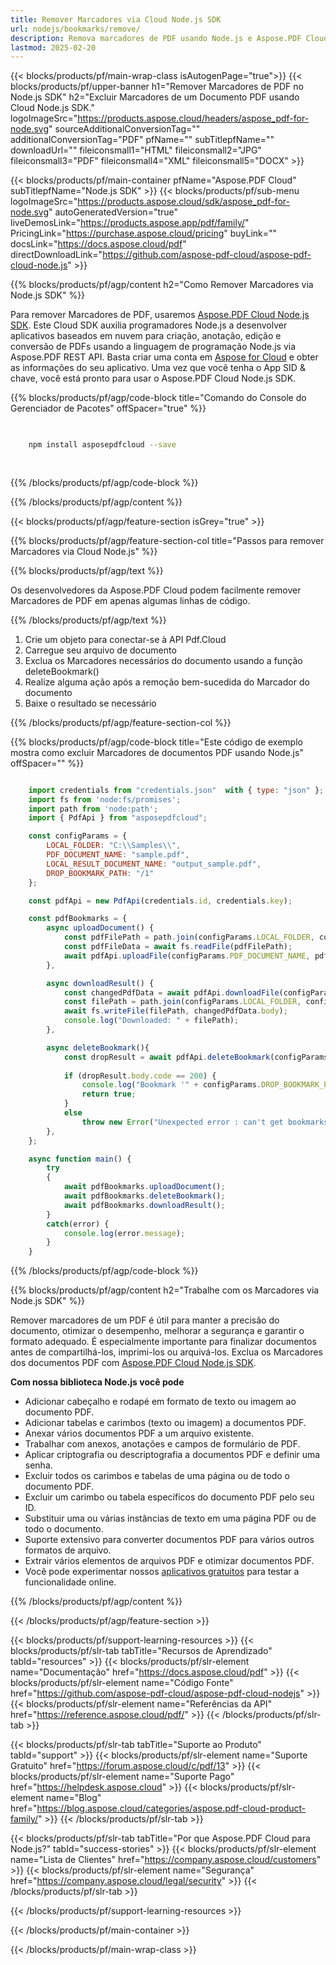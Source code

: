 ```yaml
---
title: Remover Marcadores via Cloud Node.js SDK
url: nodejs/bookmarks/remove/
description: Remova marcadores de PDF usando Node.js e Aspose.PDF Cloud SDK. Simplifique a estrutura do documento.
lastmod: 2025-02-20
---
```


{{< blocks/products/pf/main-wrap-class isAutogenPage="true">}}
{{< blocks/products/pf/upper-banner h1="Remover Marcadores de PDF no Node.js SDK" h2="Excluir Marcadores de um Documento PDF usando Cloud Node.js SDK." logoImageSrc="https://products.aspose.cloud/headers/aspose_pdf-for-node.svg" sourceAdditionalConversionTag="" additionalConversionTag="PDF" pfName="" subTitlepfName="" downloadUrl="" fileiconsmall1="HTML" fileiconsmall2="JPG" fileiconsmall3="PDF" fileiconsmall4="XML" fileiconsmall5="DOCX" >}}

{{< blocks/products/pf/main-container pfName="Aspose.PDF Cloud" subTitlepfName="Node.js SDK" >}}
{{< blocks/products/pf/sub-menu logoImageSrc="https://products.aspose.cloud/sdk/aspose_pdf-for-node.svg"
autoGeneratedVersion="true"
liveDemosLink="https://products.aspose.app/pdf/family/" PricingLink="https://purchase.aspose.cloud/pricing" buyLink="" docsLink="https://docs.aspose.cloud/pdf"  directDownloadLink="https://github.com/aspose-pdf-cloud/aspose-pdf-cloud-node.js" >}}

{{% blocks/products/pf/agp/content h2="Como Remover Marcadores via Node.js SDK" %}}

Para remover Marcadores de PDF, usaremos
[Aspose.PDF Cloud Node.js SDK](https://products.aspose.cloud/pdf/nodejs/). Este Cloud SDK auxilia programadores Node.js a desenvolver aplicativos baseados em nuvem para criação, anotação, edição e conversão de PDFs usando a linguagem de programação Node.js via Aspose.PDF REST API. Basta criar uma conta em [Aspose for Cloud](https://dashboard.aspose.cloud/#/apps) e obter as informações do seu aplicativo. Uma vez que você tenha o App SID & chave, você está pronto para usar o Aspose.PDF Cloud Node.js SDK.

{{% blocks/products/pf/agp/code-block title="Comando do Console do Gerenciador de Pacotes" offSpacer="true" %}}

```bash

     
    npm install asposepdfcloud --save
     
     

```

{{% /blocks/products/pf/agp/code-block %}}

{{% /blocks/products/pf/agp/content %}}

{{< blocks/products/pf/agp/feature-section isGrey="true" >}}

{{% blocks/products/pf/agp/feature-section-col title="Passos para remover Marcadores via Cloud Node.js" %}}

{{% blocks/products/pf/agp/text %}}

Os desenvolvedores da Aspose.PDF Cloud podem facilmente remover Marcadores de PDF em apenas algumas linhas de código.

{{% /blocks/products/pf/agp/text %}}

1. Crie um objeto para conectar-se à API Pdf.Cloud
1. Carregue seu arquivo de documento
1. Exclua os Marcadores necessários do documento usando a função deleteBookmark()
1. Realize alguma ação após a remoção bem-sucedida do Marcador do documento
1. Baixe o resultado se necessário

{{% /blocks/products/pf/agp/feature-section-col %}}


{{% blocks/products/pf/agp/code-block title="Este código de exemplo mostra como excluir Marcadores de documentos PDF usando Node.js" offSpacer="" %}}

```js

    import credentials from "credentials.json"  with { type: "json" };    // json-file in this format: { "id": "*****", "key": "*******" }
    import fs from 'node:fs/promises';
    import path from 'node:path';
    import { PdfApi } from "asposepdfcloud";

    const configParams = {
        LOCAL_FOLDER: "C:\\Samples\\",
        PDF_DOCUMENT_NAME: "sample.pdf",
        LOCAL_RESULT_DOCUMENT_NAME: "output_sample.pdf",    
        DROP_BOOKMARK_PATH: "/1"
    };

    const pdfApi = new PdfApi(credentials.id, credentials.key);

    const pdfBookmarks = {
        async uploadDocument() {
            const pdfFilePath = path.join(configParams.LOCAL_FOLDER, configParams.PDF_DOCUMENT_NAME);
            const pdfFileData = await fs.readFile(pdfFilePath);
            await pdfApi.uploadFile(configParams.PDF_DOCUMENT_NAME, pdfFileData);
        },

        async downloadResult() {
            const changedPdfData = await pdfApi.downloadFile(configParams.PDF_DOCUMENT_NAME);
            const filePath = path.join(configParams.LOCAL_FOLDER, configParams.LOCAL_RESULT_DOCUMENT_NAME);
            await fs.writeFile(filePath, changedPdfData.body);
            console.log("Downloaded: " + filePath);
        },

        async deleteBookmark(){
            const dropResult = await pdfApi.deleteBookmark(configParams.PDF_DOCUMENT_NAME, configParams.DROP_BOOKMARK_PATH);
            
            if (dropResult.body.code == 200) {
                console.log("Bookmark '" + configParams.DROP_BOOKMARK_PATH + "' successfully deleted!");
                return true;
            }
            else
                throw new Error("Unexpected error : can't get bookmarks list!!!");
        },
    };

    async function main() {
        try
        {
            await pdfBookmarks.uploadDocument();
            await pdfBookmarks.deleteBookmark();
            await pdfBookmarks.downloadResult();
        }
        catch(error) {
            console.log(error.message);
        }
    }
```

{{% /blocks/products/pf/agp/code-block %}}

{{% blocks/products/pf/agp/content h2="Trabalhe com os Marcadores via Node.js SDK" %}}

Remover marcadores de um PDF é útil para manter a precisão do documento, otimizar o desempenho, melhorar a segurança e garantir o formato adequado. É especialmente importante para finalizar documentos antes de compartilhá-los, imprimi-los ou arquivá-los.
Exclua os Marcadores dos documentos PDF com [Aspose.PDF Cloud Node.js SDK](https://products.aspose.cloud/pdf/nodejs/).

**Com nossa biblioteca Node.js você pode**

+ Adicionar cabeçalho e rodapé em formato de texto ou imagem ao documento PDF.
+ Adicionar tabelas e carimbos (texto ou imagem) a documentos PDF.
+ Anexar vários documentos PDF a um arquivo existente.
+ Trabalhar com anexos, anotações e campos de formulário de PDF.
+ Aplicar criptografia ou descriptografia a documentos PDF e definir uma senha.
+ Excluir todos os carimbos e tabelas de uma página ou de todo o documento PDF.
+ Excluir um carimbo ou tabela específicos do documento PDF pelo seu ID.
+ Substituir uma ou várias instâncias de texto em uma página PDF ou de todo o documento.
+ Suporte extensivo para converter documentos PDF para vários outros formatos de arquivo.
+ Extrair vários elementos de arquivos PDF e otimizar documentos PDF.
+ Você pode experimentar nossos [aplicativos gratuitos](https://products.aspose.app/pdf/family/) para testar a funcionalidade online.

{{% /blocks/products/pf/agp/content %}}

{{< /blocks/products/pf/agp/feature-section >}}

{{< blocks/products/pf/support-learning-resources >}}
{{< blocks/products/pf/slr-tab tabTitle="Recursos de Aprendizado" tabId="resources" >}}
{{< blocks/products/pf/slr-element name="Documentação" href="https://docs.aspose.cloud/pdf" >}}
{{< blocks/products/pf/slr-element name="Código Fonte" href="https://github.com/aspose-pdf-cloud/aspose-pdf-cloud-nodejs" >}}
{{< blocks/products/pf/slr-element name="Referências da API" href="https://reference.aspose.cloud/pdf/" >}}
{{< /blocks/products/pf/slr-tab >}}

{{< blocks/products/pf/slr-tab tabTitle="Suporte ao Produto" tabId="support" >}}
{{< blocks/products/pf/slr-element name="Suporte Gratuito" href="https://forum.aspose.cloud/c/pdf/13" >}}
{{< blocks/products/pf/slr-element name="Suporte Pago" href="https://helpdesk.aspose.cloud" >}}
{{< blocks/products/pf/slr-element name="Blog" href="https://blog.aspose.cloud/categories/aspose.pdf-cloud-product-family/" >}}
{{< /blocks/products/pf/slr-tab >}}

{{< blocks/products/pf/slr-tab tabTitle="Por que Aspose.PDF Cloud para Node.js?" tabId="success-stories" >}}
{{< blocks/products/pf/slr-element name="Lista de Clientes" href="https://company.aspose.cloud/customers" >}}
{{< blocks/products/pf/slr-element name="Segurança" href="https://company.aspose.cloud/legal/security" >}}
{{< /blocks/products/pf/slr-tab >}}

{{< /blocks/products/pf/support-learning-resources >}}

<!-- aboutfile Ends -->

{{< /blocks/products/pf/main-container >}}

{{< /blocks/products/pf/main-wrap-class >}}




